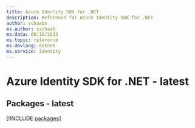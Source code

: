 ```yaml
---
title: Azure Identity SDK for .NET
description: Reference for Azure Identity SDK for .NET
author: schaabs
ms.author: sschaab
ms.data: 08/15/2023
ms.topic: reference
ms.devlang: dotnet
ms.service: identity
---
```

# Azure Identity SDK for .NET - latest
## Packages - latest
[!INCLUDE [packages](identity-index.md)]